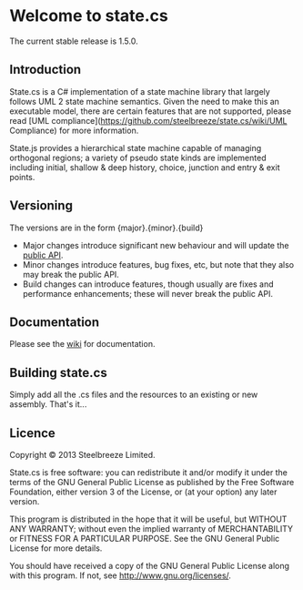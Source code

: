 # Welcome to state.cs

The current stable release is 1.5.0.

## Introduction
State.cs is a C# implementation of a state machine library that largely follows UML 2 state machine semantics. Given the need to make this an executable model, there are certain features that are not supported, please read [UML compliance](https://github.com/steelbreeze/state.cs/wiki/UML Compliance) for more information.

State.js provides a hierarchical state machine capable of managing orthogonal regions; a variety of pseudo state kinds are implemented including initial, shallow & deep history, choice, junction and entry & exit points.

## Versioning
The versions are in the form {major}.{minor}.{build}
* Major changes introduce significant new behaviour and will update the [public API](https://github.com/steelbreeze/state.cs/wiki/Steelbreeze.Behavior-Namespace).
* Minor changes introduce features, bug fixes, etc, but note that they also may break the public API.
* Build changes can introduce features, though usually are fixes and performance enhancements; these will never break the public API.

## Documentation
Please see the [wiki](https://github.com/steelbreeze/state.cs/wiki) for documentation.

## Building state.cs
Simply add all the .cs files and the resources to an existing or new assembly. That's it...

## Licence
Copyright © 2013 Steelbreeze Limited.

State.cs is free software: you can redistribute it and/or modify it under the terms of the GNU General Public License as published by the Free Software Foundation, either version 3 of the License, or (at your option) any later version.

This program is distributed in the hope that it will be useful, but WITHOUT ANY WARRANTY; without even the implied warranty of MERCHANTABILITY or FITNESS FOR A PARTICULAR PURPOSE.  See the GNU General Public License for more details.

You should have received a copy of the GNU General Public License along with this program.  If not, see <http://www.gnu.org/licenses/>.
